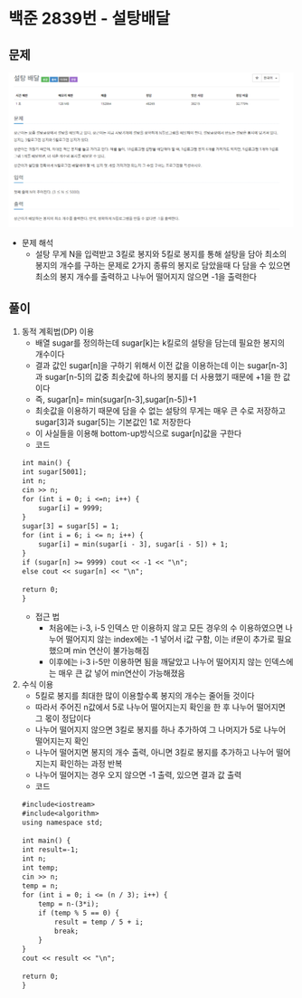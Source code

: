 # 백준 2839번 - 설탕배달
## 문제 

![](./2839.png)
 
* 문제 해석
    * 설탕 무게 N을 입력받고 3킬로 봉지와 5킬로 봉지를 통해 설탕을 담아 최소의 봉지의 개수를 구하는 문제로 2가지 종류의 봉지로 담았을때 다 담을 수 있으면 최소의 봉지 개수를 출력하고 나누어 떨어지지 않으면 -1을 출력한다

## 풀이 
1. 동적 계획법(DP) 이용
    * 배열 sugar를 정의하는데 sugar[k]는 k킬로의 설탕을 담는데 필요한 봉지의 개수이다
    * 결과 값인 sugar[n]을 구하기 위해서 이전 값을 이용하는데 이는 sugar[n-3]과 sugar[n-5]의 값중 최솟값에 하나의 봉지를 더 사용했기 때문에 +1을 한 값이다
    * 즉, sugar[n]= min(sugar[n-3],sugar[n-5])+1
    * 최솟값을 이용하기 때문에 담을 수 없는 설탕의 무게는 매우 큰 수로 저장하고 sugar[3]과 sugar[5]는 기본값인 1로 저장한다
    * 이 사실들을 이용해 bottom-up방식으로 sugar[n]값을 구한다
    * 코드
    ```
    int main() {
	int sugar[5001];
	int n;
	cin >> n;
	for (int i = 0; i <=n; i++) {
		sugar[i] = 9999;
	}
	sugar[3] = sugar[5] = 1;
	for (int i = 6; i <= n; i++) {
		sugar[i] = min(sugar[i - 3], sugar[i - 5]) + 1;
	}
	if (sugar[n] >= 9999) cout << -1 << "\n";
	else cout << sugar[n] << "\n";

	return 0;
    }
    ```
    * 접근 법 
        * 처음에는 i-3, i-5 인덱스 만 이용하지 않고 모든 경우의 수 이용하였으면 나누어 떨어지지 않는 index에는 -1 넣어서 i값 구함, 이는 if문이 추가로 필요했으며 min 연산이 불가능해짐
        * 이후에는 i-3 i-5만 이용하면 됨을 깨달았고 나누어 떨어지지 않는 인덱스에는 매우 큰 값 넣어 min연산이 가능해졌음
2. 수식 이용
    * 5킬로 봉지를 최대한 많이 이용할수록 봉지의 개수는 줄어들 것이다
    * 따라서 주어진 n값에서 5로 나누어 떨어지는지 확인을 한 후 나누어 떨어지면 그 몫이 정답이다
    * 나누어 떨어지지 않으면 3킬로 봉지를 하나 추가하여 그 나머지가 5로 나누어 떨어지는지 확인
    * 나누어 떨어지면 봉지의 개수 출력, 아니면 3킬로 봉지를 추가하고 나누어 떨어지는지 확인하는 과정 반복
    * 나누어 떨어지는 경우 오지 않으면 -1 출력, 있으면 결과 값 출력
    * 코드
    ```
    #include<iostream>
    #include<algorithm>
    using namespace std;

    int main() {
	int result=-1;
	int n;
	int temp;
	cin >> n;
	temp = n;
	for (int i = 0; i <= (n / 3); i++) {
		temp = n-(3*i);
		if (temp % 5 == 0) {
			result = temp / 5 + i;
			break;
		}
	}
	cout << result << "\n";

	return 0;
    }
    ```
